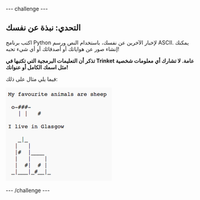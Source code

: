 \--- challenge \---

## التحدي: نبذة عن نفسك

اكتب برنامج Python لإخبار الآخرين عن نفسك، باستخدام النص ورسم ASCII. يمكنك إنشاء صور عن هواياتك أو أصدقائك أو أي شيء تحبه!

**تذكر أن التعليمات البرمجية التي تكتبها في Trinket عامة. لا تشارك أي معلومات شخصية مثل اسمك الكامل أو عنوانك!**

فيما يلي مثال على ذلك:

![لقطة الشاشة](images/me-about.png)

\--- /challenge \---
